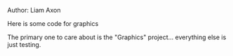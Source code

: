 Author: Liam Axon

Here is some code for graphics

The primary one to care about is the "Graphics" project... everything else is just testing.
